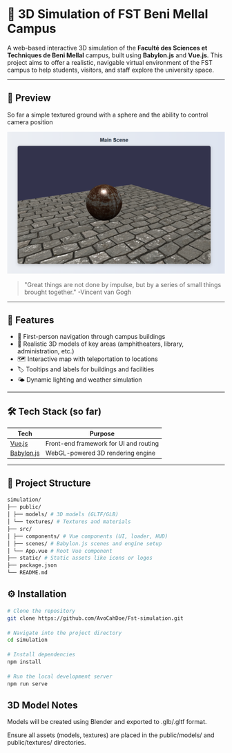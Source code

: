 # 🏫 3D Simulation of FST Beni Mellal Campus

A web-based interactive 3D simulation of the **Faculté des Sciences et Techniques de Beni Mellal** campus, built using **Babylon.js** and **Vue.js**. This project aims to offer a realistic, navigable virtual environment of the FST campus to help students, visitors, and staff explore the university space.


---

## 📸 Preview

So far a simple textured ground with a sphere and the ability to control camera position


![Campus Preview](./assets/groundAndSphere.png)


>"Great things are not done by impulse, but by a series of small things brought together." -Vincent van Gogh

---

## 🚀 Features

- 🧭 First-person navigation through campus buildings
- 🏢 Realistic 3D models of key areas (amphitheaters, library, administration, etc.)
- 🗺️ Interactive map with teleportation to locations
- 🏷️ Tooltips and labels for buildings and facilities
- 🌤️ Dynamic lighting and weather simulation 

---

## 🛠️ Tech Stack (so far)

| Tech           | Purpose                          |
|----------------|----------------------------------|
| [Vue.js](https://vuejs.org) | Front-end framework for UI and routing |
| [Babylon.js](https://www.babylonjs.com/) | WebGL-powered 3D rendering engine |


---

## 📁 Project Structure

```bash
simulation/
├── public/
│ ├── models/ # 3D models (GLTF/GLB)
│ └── textures/ # Textures and materials
├── src/
│ ├── components/ # Vue components (UI, loader, HUD)
│ ├── scenes/ # Babylon.js scenes and engine setup
│ └── App.vue # Root Vue component
├── static/ # Static assets like icons or logos
├── package.json
└── README.md
```

## ⚙️ Installation

```bash
# Clone the repository
git clone https://github.com/AvoCahDoe/Fst-simulation.git

# Navigate into the project directory
cd simulation

# Install dependencies
npm install

# Run the local development server
npm run serve

```


## 3D Model Notes

Models will be created using Blender and exported to .glb/.gltf format.

Ensure all assets (models, textures) are placed in the public/models/ and public/textures/ directories.
